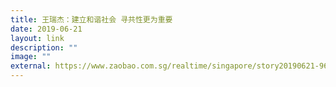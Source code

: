 ```yaml
---
title: 王瑞杰：建立和谐社会 寻共性更为重要
date: 2019-06-21
layout: link
description: ""
image: ""
external: https://www.zaobao.com.sg/realtime/singapore/story20190621-966343
---
```

